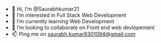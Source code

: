 - 👋 Hi, I’m @Saurabhkumar21
- 👀 I’m interested in Full Stack Web Development
- 🌱 I’m currently learning Web Development
- 💞️ I’m looking to collaborate on Front end web devlopement
- 📫 Ping me on saurabh.kumar8301094@gmail.com

<!---
Saurabhkumar21/Saurabhkumar21 is a ✨ special ✨ repository because its `README.md` (this file) appears on your GitHub profile.
You can click the Preview link to take a look at your changes.
--->
